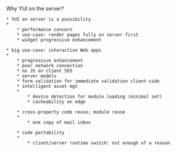 

Why YUI on the server?


	* YUI on server is a possibility
	* 
		* performance concern
		* use-case: render pages fully on server first
		* widget progressive enhancement

	* big use-case: interactive Web apps
	* 
		* progressive enhancement
		* poor network connection
		* no JS on client SEO
		* server models
		* form validation for immediate validation client-side
		* intelligent asset mgt
		* 
			* device detection for module loading (minimal set)
			* cacheability on edge

		* cross-property code reuse; module reuse
		* 
			* one copy of mail inbox

		* code portability
		* 
			* client/server runtime switch: not enough of a reason




